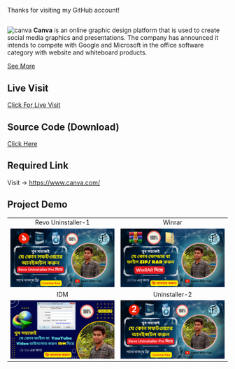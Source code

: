 Thanks for visiting my GitHub account!
##
![canva](https://encrypted-tbn1.gstatic.com/images?q=tbn:ANd9GcQnN19E18xtM23VtnQAxytEgzdujZ3XKCtnFrfzdXp-tBn1TKKJ)
**Canva** is an online graphic design platform that is used to create social media graphics and presentations. The company has announced it intends to compete with Google and Microsoft in the office software category with website and whiteboard products.

[See More](https://www.canva.com/)

## Live Visit
[Click For Live Visit](https://www.youtube.com/@learnwithfair)

## Source Code (Download)
[Click Here](https://mega.nz/folder/8DEAxJgC#OY6zPDAaqDQEis7i-6X5sQ)

## Required Link
Visit -> https://www.canva.com/

## Project Demo

|   |   |
|:---:|:---:|
|Revo Uninstaller-1|Winrar|
|![Uninstaller-1](https://github.com/learnwithfair/canva-design/blob/main/Thumbnail/How%20to%20download%20Revo%20uninstaller%20pro%20(2).png)|![Winrar](https://github.com/learnwithfair/canva-design/blob/main/Thumbnail/How%20to%20Download%20and%20Install%20Winrar.png)|
|IDM|Uninstaller-2|
|![idm](https://github.com/learnwithfair/canva-design/blob/main/Thumbnail/IDM.png)|![Revo Uninstaller-2](https://github.com/learnwithfair/canva-design/blob/main/Thumbnail/%E0%A6%96%E0%A7%81%E0%A6%AC%20%E0%A6%B8%E0%A6%B9%E0%A6%9C%E0%A7%87%E0%A6%87%20(2).png) |



